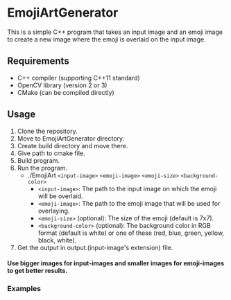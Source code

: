 # EmojiArtGenerator

This is a simple C++ program that takes an input image and an emoji image to create a new image where the emoji is overlaid on the input image.

## Requirements

- C++ compiler (supporting C++11 standard)
- OpenCV library (version 2 or 3)
- CMake (can be compiled directly)

## Usage

1. Clone the repository.
2. Move to EmojiArtGenerator directory.
3. Create build directory and move there.
4. Give path to cmake file.
5. Build program.
6. Run the program.
    - ./EmojiArt `<input-image>` `<emoji-image>` `<emoji-size>` `<background-color>`
        - `<input-image>`: The path to the input image on which the emoji will be overlaid.
        - `<emoji-image>`: The path to the emoji image that will be used for overlaying.
        - `<emoji-size>` (optional): The size of the emoji (default is 7x7).
        - `<background-color>` (optional): The background color in RGB format (default is white) or
            one of these (red, blue, green, yellow, black, white).
7. Get the output in output.(input-image's extension) file.

#### Use bigger images for input-images and smaller images for emoji-images to get better results.

### Examples


